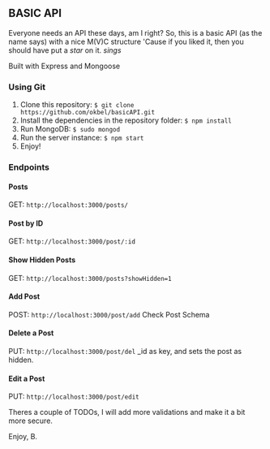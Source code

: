 ## BASIC API
Everyone needs an API these days, am I right? So, this is a basic API (as the name says) with a nice M(V)C structure
'Cause if you liked it, then you should have put a *star* on it. *sings*

Built with Express and Mongoose

### Using Git
1. Clone this repository: ``$ git clone https://github.com/okbel/basicAPI.git``
2. Install the dependencies in the repository folder: ``$ npm install``
3. Run MongoDB: ``$ sudo mongod``
4. Run the server instance: ``$ npm start``
5. Enjoy!

### Endpoints

#### Posts
GET: ``http://localhost:3000/posts/``

#### Post by ID
GET: ``http://localhost:3000/post/:id``

#### Show Hidden Posts
GET: ``http://localhost:3000/posts?showHidden=1``

#### Add Post
POST: ``http://localhost:3000/post/add``
Check Post Schema

#### Delete a Post
PUT: ``http://localhost:3000/post/del``
_id as key, and sets the post as hidden.

#### Edit a Post
PUT: ``http://localhost:3000/post/edit``

Theres a couple of TODOs, I will add more validations and make it a bit more secure. 

Enjoy,
B.

